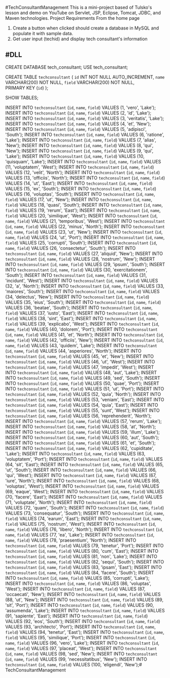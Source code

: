 #TechConsultantManagement
This is a mini-project based of Tulsko's lesson and demo on YouTube on Servlet, JSP, Eclipse, Tomcat, JDBC, and Maven technologies.
Project Requirements
From the home page
1. Create a button when clicked should create a database in MySQL and populate it with sample data.
2. Get user input (techid) and display tech consultant's information

#DLL
----
CREATE DATABASE tech_consultant;
USE tech_consultant;

CREATE TABLE `techconsultant` (
	`id` INT NOT NULL AUTO_INCREMENT,
	`name` VARCHAR(200) NOT NULL,
	`field` VARCHAR(200) NOT NULL,	
	PRIMARY KEY (`id`)
);

SHOW TABLES;

INSERT INTO `techconsultant` (`id`, `name`, `field`) VALUES (1, 'vero', 'Lake');
INSERT INTO `techconsultant` (`id`, `name`, `field`) VALUES (2, 'id', 'Lake');
INSERT INTO `techconsultant` (`id`, `name`, `field`) VALUES (3, 'veritatis', 'Lake');
INSERT INTO `techconsultant` (`id`, `name`, `field`) VALUES (4, 'et', 'New');
INSERT INTO `techconsultant` (`id`, `name`, `field`) VALUES (5, 'adipisci', 'South');
INSERT INTO `techconsultant` (`id`, `name`, `field`) VALUES (6, 'ratione', 'Lake');
INSERT INTO `techconsultant` (`id`, `name`, `field`) VALUES (7, 'alias', 'New');
INSERT INTO `techconsultant` (`id`, `name`, `field`) VALUES (8, 'qui', 'New');
INSERT INTO `techconsultant` (`id`, `name`, `field`) VALUES (9, 'qui', 'Lake');
INSERT INTO `techconsultant` (`id`, `name`, `field`) VALUES (10, 'quisquam', 'Lake');
INSERT INTO `techconsultant` (`id`, `name`, `field`) VALUES (11, 'voluptatem', 'West');
INSERT INTO `techconsultant` (`id`, `name`, `field`) VALUES (12, 'velit', 'North');
INSERT INTO `techconsultant` (`id`, `name`, `field`) VALUES (13, 'officiis', 'North');
INSERT INTO `techconsultant` (`id`, `name`, `field`) VALUES (14, 'ut', 'East');
INSERT INTO `techconsultant` (`id`, `name`, `field`) VALUES (15, 'ex', 'South');
INSERT INTO `techconsultant` (`id`, `name`, `field`) VALUES (16, 'voluptas', 'South');
INSERT INTO `techconsultant` (`id`, `name`, `field`) VALUES (17, 'ut', 'New');
INSERT INTO `techconsultant` (`id`, `name`, `field`) VALUES (18, 'quasi', 'South');
INSERT INTO `techconsultant` (`id`, `name`, `field`) VALUES (19, 'rerum', 'East');
INSERT INTO `techconsultant` (`id`, `name`, `field`) VALUES (20, 'similique', 'West');
INSERT INTO `techconsultant` (`id`, `name`, `field`) VALUES (21, 'temporibus', 'West');
INSERT INTO `techconsultant` (`id`, `name`, `field`) VALUES (22, 'minus', 'North');
INSERT INTO `techconsultant` (`id`, `name`, `field`) VALUES (23, 'ut', 'New');
INSERT INTO `techconsultant` (`id`, `name`, `field`) VALUES (24, 'ut', 'Port');
INSERT INTO `techconsultant` (`id`, `name`, `field`) VALUES (25, 'corrupti', 'South');
INSERT INTO `techconsultant` (`id`, `name`, `field`) VALUES (26, 'consectetur', 'South');
INSERT INTO `techconsultant` (`id`, `name`, `field`) VALUES (27, 'aliquid', 'New');
INSERT INTO `techconsultant` (`id`, `name`, `field`) VALUES (28, 'nostrum', 'New');
INSERT INTO `techconsultant` (`id`, `name`, `field`) VALUES (29, 'ipsum', 'South');
INSERT INTO `techconsultant` (`id`, `name`, `field`) VALUES (30, 'exercitationem', 'South');
INSERT INTO `techconsultant` (`id`, `name`, `field`) VALUES (31, 'incidunt', 'West');
INSERT INTO `techconsultant` (`id`, `name`, `field`) VALUES (32, 'a', 'North');
INSERT INTO `techconsultant` (`id`, `name`, `field`) VALUES (33, 'maiores', 'South');
INSERT INTO `techconsultant` (`id`, `name`, `field`) VALUES (34, 'delectus', 'New');
INSERT INTO `techconsultant` (`id`, `name`, `field`) VALUES (35, 'eius', 'South');
INSERT INTO `techconsultant` (`id`, `name`, `field`) VALUES (36, 'beatae', 'South');
INSERT INTO `techconsultant` (`id`, `name`, `field`) VALUES (37, 'iusto', 'East');
INSERT INTO `techconsultant` (`id`, `name`, `field`) VALUES (38, 'sint', 'East');
INSERT INTO `techconsultant` (`id`, `name`, `field`) VALUES (39, 'explicabo', 'West');
INSERT INTO `techconsultant` (`id`, `name`, `field`) VALUES (40, 'dolorem', 'Port');
INSERT INTO `techconsultant` (`id`, `name`, `field`) VALUES (41, 'et', 'North');
INSERT INTO `techconsultant` (`id`, `name`, `field`) VALUES (42, 'officiis', 'New');
INSERT INTO `techconsultant` (`id`, `name`, `field`) VALUES (43, 'quidem', 'Lake');
INSERT INTO `techconsultant` (`id`, `name`, `field`) VALUES (44, 'asperiores', 'North');
INSERT INTO `techconsultant` (`id`, `name`, `field`) VALUES (45, 'et', 'New');
INSERT INTO `techconsultant` (`id`, `name`, `field`) VALUES (46, 'ut', 'West');
INSERT INTO `techconsultant` (`id`, `name`, `field`) VALUES (47, 'impedit', 'West');
INSERT INTO `techconsultant` (`id`, `name`, `field`) VALUES (48, 'aut', 'Lake');
INSERT INTO `techconsultant` (`id`, `name`, `field`) VALUES (49, 'sed', 'South');
INSERT INTO `techconsultant` (`id`, `name`, `field`) VALUES (50, 'quae', 'Port');
INSERT INTO `techconsultant` (`id`, `name`, `field`) VALUES (51, 'ut', 'Port');
INSERT INTO `techconsultant` (`id`, `name`, `field`) VALUES (52, 'quia', 'North');
INSERT INTO `techconsultant` (`id`, `name`, `field`) VALUES (53, 'veniam', 'East');
INSERT INTO `techconsultant` (`id`, `name`, `field`) VALUES (54, 'quia', 'East');
INSERT INTO `techconsultant` (`id`, `name`, `field`) VALUES (55, 'sunt', 'West');
INSERT INTO `techconsultant` (`id`, `name`, `field`) VALUES (56, 'reprehenderit', 'North');
INSERT INTO `techconsultant` (`id`, `name`, `field`) VALUES (57, 'rerum', 'Lake');
INSERT INTO `techconsultant` (`id`, `name`, `field`) VALUES (58, 'at', 'North');
INSERT INTO `techconsultant` (`id`, `name`, `field`) VALUES (59, 'illum', 'Lake');
INSERT INTO `techconsultant` (`id`, `name`, `field`) VALUES (60, 'aut', 'South');
INSERT INTO `techconsultant` (`id`, `name`, `field`) VALUES (61, 'et', 'South');
INSERT INTO `techconsultant` (`id`, `name`, `field`) VALUES (62, 'cupiditate', 'Lake');
INSERT INTO `techconsultant` (`id`, `name`, `field`) VALUES (63, 'voluptatem', 'Port');
INSERT INTO `techconsultant` (`id`, `name`, `field`) VALUES (64, 'sit', 'East');
INSERT INTO `techconsultant` (`id`, `name`, `field`) VALUES (65, 'ut', 'South');
INSERT INTO `techconsultant` (`id`, `name`, `field`) VALUES (66, 'qui', 'West');
INSERT INTO `techconsultant` (`id`, `name`, `field`) VALUES (67, 'iure', 'North');
INSERT INTO `techconsultant` (`id`, `name`, `field`) VALUES (68, 'voluptas', 'West');
INSERT INTO `techconsultant` (`id`, `name`, `field`) VALUES (69, 'eaque', 'West');
INSERT INTO `techconsultant` (`id`, `name`, `field`) VALUES (70, 'facere', 'East');
INSERT INTO `techconsultant` (`id`, `name`, `field`) VALUES (71, 'voluptate', 'North');
INSERT INTO `techconsultant` (`id`, `name`, `field`) VALUES (72, 'quam', 'South');
INSERT INTO `techconsultant` (`id`, `name`, `field`) VALUES (73, 'consequatur', 'South');
INSERT INTO `techconsultant` (`id`, `name`, `field`) VALUES (74, 'earum', 'East');
INSERT INTO `techconsultant` (`id`, `name`, `field`) VALUES (75, 'nostrum', 'West');
INSERT INTO `techconsultant` (`id`, `name`, `field`) VALUES (76, 'libero', 'North');
INSERT INTO `techconsultant` (`id`, `name`, `field`) VALUES (77, 'ea', 'Lake');
INSERT INTO `techconsultant` (`id`, `name`, `field`) VALUES (78, 'praesentium', 'North');
INSERT INTO `techconsultant` (`id`, `name`, `field`) VALUES (79, 'tenetur', 'Port');
INSERT INTO `techconsultant` (`id`, `name`, `field`) VALUES (80, 'cum', 'East');
INSERT INTO `techconsultant` (`id`, `name`, `field`) VALUES (81, 'non', 'Lake');
INSERT INTO `techconsultant` (`id`, `name`, `field`) VALUES (82, 'sequi', 'South');
INSERT INTO `techconsultant` (`id`, `name`, `field`) VALUES (83, 'ipsam', 'East');
INSERT INTO `techconsultant` (`id`, `name`, `field`) VALUES (84, 'facere', 'South');
INSERT INTO `techconsultant` (`id`, `name`, `field`) VALUES (85, 'corrupti', 'Lake');
INSERT INTO `techconsultant` (`id`, `name`, `field`) VALUES (86, 'voluptas', 'West');
INSERT INTO `techconsultant` (`id`, `name`, `field`) VALUES (87, 'occaecati', 'New');
INSERT INTO `techconsultant` (`id`, `name`, `field`) VALUES (88, 'ut', 'New');
INSERT INTO `techconsultant` (`id`, `name`, `field`) VALUES (89, 'sit', 'Port');
INSERT INTO `techconsultant` (`id`, `name`, `field`) VALUES (90, 'assumenda', 'Lake');
INSERT INTO `techconsultant` (`id`, `name`, `field`) VALUES (91, 'sapiente', 'East');
INSERT INTO `techconsultant` (`id`, `name`, `field`) VALUES (92, 'eos', 'South');
INSERT INTO `techconsultant` (`id`, `name`, `field`) VALUES (93, 'architecto', 'Port');
INSERT INTO `techconsultant` (`id`, `name`, `field`) VALUES (94, 'tenetur', 'East');
INSERT INTO `techconsultant` (`id`, `name`, `field`) VALUES (95, 'similique', 'Port');
INSERT INTO `techconsultant` (`id`, `name`, `field`) VALUES (96, 'vero', 'Lake');
INSERT INTO `techconsultant` (`id`, `name`, `field`) VALUES (97, 'placeat', 'West');
INSERT INTO `techconsultant` (`id`, `name`, `field`) VALUES (98, 'sed', 'New');
INSERT INTO `techconsultant` (`id`, `name`, `field`) VALUES (99, 'necessitatibus', 'New');
INSERT INTO `techconsultant` (`id`, `name`, `field`) VALUES (100, 'eligendi', 'New');# TechConsultantManagement
